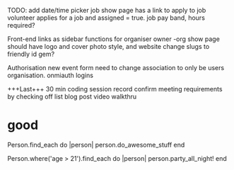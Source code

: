 TODO:
add date/time picker
job show page has a link to apply to job volunteer applies for a job and assigned = true.
job pay band, hours required?

Front-end
links as sidebar functions for organiser owner
-org show page should have logo and cover photo style, and website
change slugs to friendly id gem?

Authorisation
new event form need to change association to only be users organisation.
onmiauth logins

+++Last+++
30 min coding session record
confirm meeting requirements by checking off list
blog post
video walkthru

# good
Person.find_each do |person|
  person.do_awesome_stuff
end

Person.where('age > 21').find_each do |person|
  person.party_all_night!
end